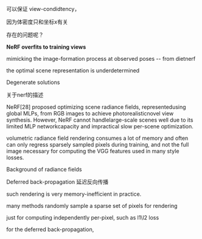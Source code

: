 可以保证 view-condidtency，

因为体密度只和坐标x有关





存在的问题呢？



**NeRF overfits to training views**

mimicking the image-formation process at observed poses -- from dietnerf



the optimal scene representation is underdetermined



Degenerate solutions





关于nerf的描述

NeRF[28] proposed optimizing scene radiance fields, representedusing global MLPs, from RGB images to achieve photorealisticnovel view synthesis. However, NeRF cannot handlelarge-scale scenes well due to its limited MLP networkcapacity and impractical slow per-scene optimization.





volumetric radiance field rendering consumes a lot of memory and often can only regress sparsely sampled pixels during training, and not the full image necessary for computing the VGG features used in many style losses.





Background of radiance fields







Deferred back-propagation 延迟反向传播



such rendering is very memory-inefficient in practice.

many methods randomly sample a sparse set of pixels for rendering

just for computing independently per-pixel, such as l1\l2 loss





for the deferred back-propagation, 



